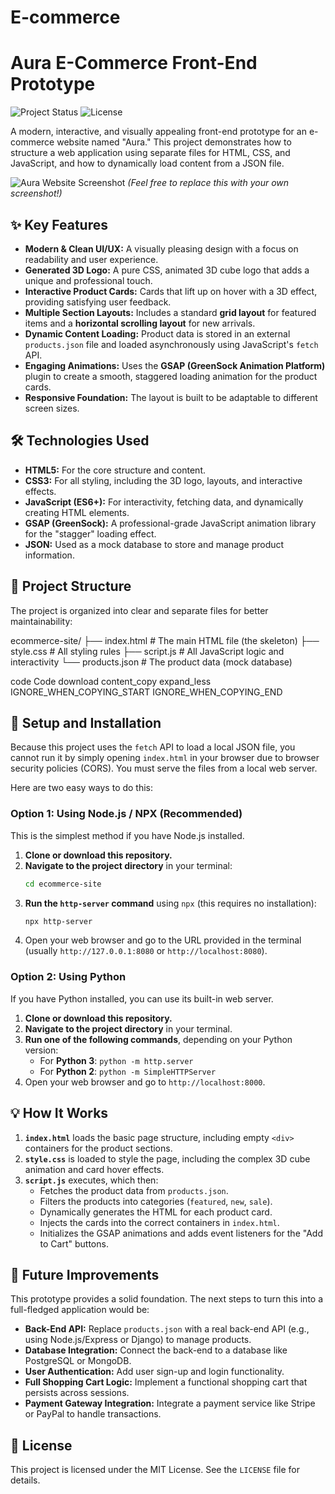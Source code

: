 # E-commerce
# Aura E-Commerce Front-End Prototype

![Project Status](https://img.shields.io/badge/status-complete-success)
![License](https://img.shields.io/badge/license-MIT-blue.svg)

A modern, interactive, and visually appealing front-end prototype for an e-commerce website named "Aura." This project demonstrates how to structure a web application using separate files for HTML, CSS, and JavaScript, and how to dynamically load content from a JSON file.

![Aura Website Screenshot](https://i.imgur.com/g8e1m5K.png)
*(Feel free to replace this with your own screenshot!)*

## ✨ Key Features

-   **Modern & Clean UI/UX:** A visually pleasing design with a focus on readability and user experience.
-   **Generated 3D Logo:** A pure CSS, animated 3D cube logo that adds a unique and professional touch.
-   **Interactive Product Cards:** Cards that lift up on hover with a 3D effect, providing satisfying user feedback.
-   **Multiple Section Layouts:** Includes a standard **grid layout** for featured items and a **horizontal scrolling layout** for new arrivals.
-   **Dynamic Content Loading:** Product data is stored in an external `products.json` file and loaded asynchronously using JavaScript's `fetch` API.
-   **Engaging Animations:** Uses the **GSAP (GreenSock Animation Platform)** plugin to create a smooth, staggered loading animation for the product cards.
-   **Responsive Foundation:** The layout is built to be adaptable to different screen sizes.

## 🛠️ Technologies Used

-   **HTML5:** For the core structure and content.
-   **CSS3:** For all styling, including the 3D logo, layouts, and interactive effects.
-   **JavaScript (ES6+):** For interactivity, fetching data, and dynamically creating HTML elements.
-   **GSAP (GreenSock):** A professional-grade JavaScript animation library for the "stagger" loading effect.
-   **JSON:** Used as a mock database to store and manage product information.

## 📂 Project Structure

The project is organized into clear and separate files for better maintainability:

ecommerce-site/
├── index.html # The main HTML file (the skeleton)
├── style.css # All styling rules
├── script.js # All JavaScript logic and interactivity
└── products.json # The product data (mock database)

code
Code
download
content_copy
expand_less
IGNORE_WHEN_COPYING_START
IGNORE_WHEN_COPYING_END
## 🚀 Setup and Installation

Because this project uses the `fetch` API to load a local JSON file, you cannot run it by simply opening `index.html` in your browser due to browser security policies (CORS). You must serve the files from a local web server.

Here are two easy ways to do this:

### Option 1: Using Node.js / NPX (Recommended)

This is the simplest method if you have Node.js installed.

1.  **Clone or download this repository.**
2.  **Navigate to the project directory** in your terminal:
    ```bash
    cd ecommerce-site
    ```
3.  **Run the `http-server` command** using `npx` (this requires no installation):
    ```bash
    npx http-server
    ```
4.  Open your web browser and go to the URL provided in the terminal (usually `http://127.0.0.1:8080` or `http://localhost:8080`).

### Option 2: Using Python

If you have Python installed, you can use its built-in web server.

1.  **Clone or download this repository.**
2.  **Navigate to the project directory** in your terminal.
3.  **Run one of the following commands**, depending on your Python version:
    -   For **Python 3**: `python -m http.server`
    -   For **Python 2**: `python -m SimpleHTTPServer`
4.  Open your web browser and go to `http://localhost:8000`.

## 💡 How It Works

1.  **`index.html`** loads the basic page structure, including empty `<div>` containers for the product sections.
2.  **`style.css`** is loaded to style the page, including the complex 3D cube animation and card hover effects.
3.  **`script.js`** executes, which then:
    -   Fetches the product data from `products.json`.
    -   Filters the products into categories (`featured`, `new`, `sale`).
    -   Dynamically generates the HTML for each product card.
    -   Injects the cards into the correct containers in `index.html`.
    -   Initializes the GSAP animations and adds event listeners for the "Add to Cart" buttons.

## 🔮 Future Improvements

This prototype provides a solid foundation. The next steps to turn this into a full-fledged application would be:

-   **Back-End API:** Replace `products.json` with a real back-end API (e.g., using Node.js/Express or Django) to manage products.
-   **Database Integration:** Connect the back-end to a database like PostgreSQL or MongoDB.
-   **User Authentication:** Add user sign-up and login functionality.
-   **Full Shopping Cart Logic:** Implement a functional shopping cart that persists across sessions.
-   **Payment Gateway Integration:** Integrate a payment service like Stripe or PayPal to handle transactions.

## 📄 License

This project is licensed under the MIT License. See the `LICENSE` file for details.
